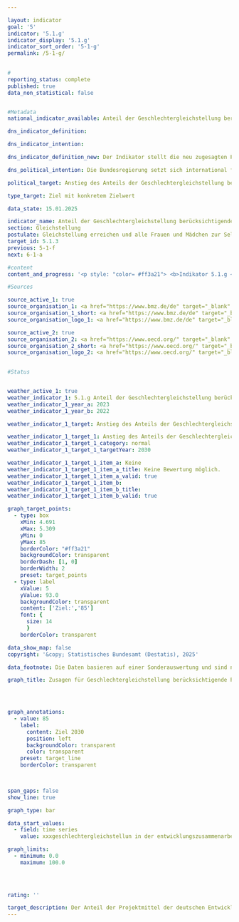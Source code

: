 ```yaml
---

layout: indicator        
goal: '5'        
indicator: '5.1.g'        
indicator_display: '5.1.g'        
indicator_sort_order: '5-1-g'        
permalink: /5-1-g/        
        

#
reporting_status: complete        
published: true        
data_non_statistical: false        


#Metadata        
national_indicator_available: Anteil der Geschlechtergleichstellung berücksichtigenden Projektmittel in der deutschen Entwicklungszusammenarbeit        

dns_indicator_definition:         

dns_indicator_intention:         

dns_indicator_definition_new: Der Indikator stellt die neu zugesagten Projektmittel von Projekten der deutschen Entwicklungszusammenarbeit, die Gleichstellung mitberücksichtigen (in Prozent) dar.        

dns_political_intention: Die Bundesregierung setzt sich international für die Gleichstellung der Geschlechter ein und arbeitet dafür mit verschiedenen Partnern zusammen. Gleiche Rechte, gleiche Pflichten, gleiche Chancen und gleiche Macht für Frauen und Männer sind explizite Ziele deutscher Entwicklungspolitik. Dabei ist es wichtig, neben Vorhaben, deren Hauptziel die Gleichstellung der Geschlechter ist, auch großvolumige Vorhaben etwa für Verkehrsinfrastruktur, soziale Sicherung, Gesundheit, Bildung <abbr title="und so weiter (et cetera)" tabindex="0">etc.</abbr> zu fördern, die Gleichstellungsaspekte als Nebenziel integrieren und so die gesamte Bevölkerung erreichen.        

political_target: Anstieg des Anteils der Geschlechtergleichstellung berücksichtigenden Projektmittel in der deutschen Entwicklungszusammenarbeit bis 2030&nbsp;auf ab dann mindestens 85&nbsp;Prozent        

type_target: Ziel mit konkretem Zielwert        

data_state: 15.01.2025        

indicator_name: Anteil der Geschlechtergleichstellung berücksichtigenden Projektmittel in der deutschen Entwicklungszusammenarbeit        
section: Gleichstellung        
postulate: Gleichstellung erreichen und alle Frauen und Mädchen zur Selbstbestimmung befähigen        
target_id: 5.1.3        
previous: 5-1-f        
next: 6-1-a        

#content         
content_and_progress: '<p style: "color= #ff3a21"> <b>Indikator 5.1.g </b><br><br>Die Förderung der Geschlechtergleichstellung ist ein Bestandteil der deutschen Entwicklungszusammenarbeit (<abbr title="Entwicklungszusammenarbeit" tabindex="0">EZ</abbr>), der durch die Zuweisung von Projektmitteln umgesetzt wird, die auf dieses Ziel ausgerichtet sind. Der Anteil der Mittel, die in Projekten der deutschen <abbr title="Entwicklungszusammenarbeit" tabindex="0">EZ</abbr> der Förderung der Geschlechtergleichstellung zugewiesen werden, ist ein Indikator für die Umsetzung nationaler und internationaler Verpflichtungen zur Gleichstellung der Geschlechter.<br><br>Seit 1997&nbsp;ist die <abbr title="Organisation for Economic Co-operation and Development (Organisation für wirtschaftliche Zusammenarbeit und Entwicklung)" tabindex="0">OECD</abbr>-DAC-Kennung (Entwicklungsausschuss der Organisation für wirtschaftliche Zusammenarbeit und Entwicklung) für Geschlechtergleichstellung (GG-Kennung) verbindlich, um sicherzustellen, dass Geschlechteraspekte in der internationalen Entwicklungszusammenarbeit berücksichtigt werden. Die GG-Kennung unterscheidet zwischen Projekten mit der Kennung GG1&nbsp;und GG2. GG2-Projekte verfolgen die Gleichstellung der Geschlechter als Hauptziel, wobei die Förderung der Geschlechtergleichstellung und die Bekämpfung geschlechtsspezifischer Diskriminierung wesentliche Ziele des Vorhabens sind. Projekte mit der Kennung GG1&nbsp;berücksichtigen Geschlechteraspekte als wichtige, jedoch sekundäre Zielsetzung. Um sicherzustellen, dass Geschlechtergerechtigkeit auch in GG1-Projekten relevant ist, verlangt die <abbr title="Organisation for Economic Co-operation and Development (Organisation für wirtschaftliche Zusammenarbeit und Entwicklung)" tabindex="0">OECD</abbr> bei der Vergabe der GG1-Kennung eine Genderanalyse sowie das Vorhandensein von mindestens einem relevanten Output-Indikator.<br><br>In den Indikator werden sowohl GG1- als auch GG2-Projekte einbezogen. Während GG2-Projekte eine stärkere Fokussierung auf Geschlechtergleichstellung aufweisen, zeigen GG1-Projekte häufig eine größere Breitenwirksamkeit. GG1-Projekte beinhalten viele großvolumige Vorhaben zum Beispiel in den Bereichen Verkehrsinfrastruktur, soziale Sicherung, Gesundheit und Bildung, bei denen Gleichstellungsaspekte als Nebenziel integriert sind, um die gesamte Bevölkerung zu erreichen.<br><br>In den Jahren 2019&nbsp;bis 2022&nbsp;lag der Anteil der neu zugesagten Projektmittel deutscher <abbr title="Entwicklungszusammenarbeit" tabindex="0">EZ</abbr> bei denen Geschlechtergleichstellung berücksichtigt wurde zwischen 40&nbsp;% und 50&nbsp;%. Im Jahr 2023&nbsp;stieg der Anteil deutlich an und belief sich zuletzt auf 73,2&nbsp;%.</p>'                

#Sources        

source_active_1: true
source_organisation_1: <a href="https://www.bmz.de/de" target="_blank" onclick="return confirm_alert('des Bundesministeriums für wirtschaftliche Zusammenarbeit und Entwicklung', 'De')">Bundesministerium für wirtschaftliche Zusammenarbeit und Entwicklung</a>
source_organisation_1_short: <a href="https://www.bmz.de/de" target="_blank" onclick="return confirm_alert('des Bundesministeriums für wirtschaftliche Zusammenarbeit und Entwicklung', 'De')">Bundesministerium für wirtschaftliche Zusammenarbeit und Entwicklung</a>
source_organisation_logo_1: <a href="https://www.bmz.de/de" target="_blank" onclick="return confirm_alert('des Bundesministeriums für wirtschaftliche Zusammenarbeit und Entwicklung', 'De')"><img src="https://dnsTestEnvironment.github.io/dns-indicators/public/OrgImgDe/bmz.png" alt="Bundesministerium für wirtschaftliche Zusammenarbeit und Entwicklung" title=" Klicken Sie hier um zur Homepage der Organisation Bundesministerium für wirtschaftliche Zusammenarbeit und Entwicklung zu gelangen." style="height:60px; width:148px; border:transparent"/></a>

source_active_2: true
source_organisation_2: <a href="https://www.oecd.org/" target="_blank" onclick="return confirm_alert('der Organisation für wirtschaftliche Zusammenarbeit und Entwicklung', 'De')">Organisation für wirtschaftliche Zusammenarbeit und Entwicklung</a>
source_organisation_2_short: <a href="https://www.oecd.org/" target="_blank" onclick="return confirm_alert('der Organisation für wirtschaftliche Zusammenarbeit und Entwicklung', 'De')">Organisation für wirtschaftliche Zusammenarbeit und Entwicklung</a>
source_organisation_logo_2: <a href="https://www.oecd.org/" target="_blank" onclick="return confirm_alert('der Organisation für wirtschaftliche Zusammenarbeit und Entwicklung', 'De')"><img src="https://dnsTestEnvironment.github.io/dns-indicators/public/OrgImgDe/oecd.png" alt="Organisation für wirtschaftliche Zusammenarbeit und Entwicklung" title=" Klicken Sie hier um zur Homepage der Organisation Organisation für wirtschaftliche Zusammenarbeit und Entwicklung zu gelangen." style="height:60px; width:148px; border:transparent"/></a>
        

#Status        


weather_active_1: true
weather_indicator_1: 5.1.g Anteil der Geschlechtergleichstellung berücksichtigenden Projektmittel in der deutschen Entwicklungszusammenarbeit
weather_indicator_1_year_a: 2023
weather_indicator_1_year_b: 2022

weather_indicator_1_target: Anstieg des Anteils der Geschlechtergleichstellung berücksichtigenden Projektmittel in der deutschen Entwicklungszusammenarbeit bis 2030&nbsp;auf ab dann mindestens 85&nbsp;Prozent

weather_indicator_1_target_1: Anstieg des Anteils der Geschlechtergleichstellung berücksichtigenden Projektmittel in der deutschen Entwicklungszusammenarbeit bis 2030&nbsp;auf ab dann mindestens 85&nbsp;%
weather_indicator_1_target_1_category: normal
weather_indicator_1_target_1_targetYear: 2030

weather_indicator_1_target_1_item_a: Keine
weather_indicator_1_target_1_item_a_title: Keine Bewertung möglich.
weather_indicator_1_target_1_item_a_valid: true
weather_indicator_1_target_1_item_b: 
weather_indicator_1_target_1_item_b_title: 
weather_indicator_1_target_1_item_b_valid: true        

graph_target_points:
  - type: box
    xMin: 4.691
    xMax: 5.309
    yMin: 0
    yMax: 85
    borderColor: "#ff3a21"
    backgroundColor: transparent
    borderDash: [1, 0]
    borderWidth: 2
    preset: target_points
  - type: label
    xValue: 5
    yValue: 93.0
    backgroundColor: transparent
    content: ['Ziel:','85']
    font: {
      size: 14
      }
    borderColor: transparent        

data_show_map: false        
copyright: '&copy; Statistisches Bundesamt (Destatis), 2025'        

data_footnote: Die Daten basieren auf einer Sonderauswertung und sind nicht öffentlich zugänglich.        

graph_title: Zusagen für Geschlechtergleichstellung berücksichtigende Projektmittel in der deutschen Entwicklungszusammenarbeit        

        


graph_annotations:
  - value: 85
    label:
      content: Ziel 2030
      position: left
      backgroundColor: transparent
      color: transparent
    preset: target_line
    borderColor: transparent        

        

span_gaps: false        
show_line: true        

graph_type: bar                

data_start_values: 
  - field: time series
    value: xxxgeschlechtergleichstellun in der entwicklungszusammenarbeit        

graph_limits: 
  - minimum: 0.0
    maximum: 100.0        

        

                                        
rating: ''        

target_description: Der Anteil der Projektmittel der deutschen Entwicklungszusammenarbeit der Geschlechtergleichstellung berücksichtigt soll bis 2030&nbsp;auf mindestens 85&nbsp;Prozent gesteigert werden (bezogen auf neu zugesagte Projektmittel).<br><br>Keine Bewertung möglich. Zu wenig Datenpunkte.        
---
```


